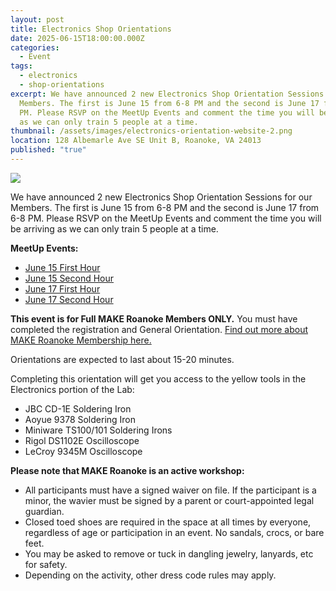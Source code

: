 ```yaml
---
layout: post
title: Electronics Shop Orientations
date: 2025-06-15T18:00:00.000Z
categories:
  - Event
tags:
  - electronics
  - shop-orientations
excerpt: We have announced 2 new Electronics Shop Orientation Sessions for our
  Members. The first is June 15 from 6-8 PM and the second is June 17 from 6-8
  PM. Please RSVP on the MeetUp Events and comment the time you will be arriving
  as we can only train 5 people at a time.
thumbnail: /assets/images/electronics-orientation-website-2.png
location: 128 Albemarle Ave SE Unit B, Roanoke, VA 24013
published: "true"
---
```

![](/assets/images/electronics-orientation-website-2.png)

We have announced 2 new Electronics Shop Orientation Sessions for our Members. The first is June 15 from 6-8 PM[](https://www.meetup.com/make-roanoke/events/307562932/?eventOrigin=group_events_list) and the second is June 17 from 6-8 PM[](https://www.meetup.com/make-roanoke/events/307562962/?eventOrigin=group_events_list). Please RSVP on the MeetUp Events and comment the time you will be arriving as we can only train 5 people at a time. 

**MeetUp Events:**

* [June 15 First Hour ](https://www.meetup.com/make-roanoke/events/308395968/?eventOrigin=group_events_list)
* [June 15 Second Hour](https://www.meetup.com/make-roanoke/events/308398873/?eventOrigin=group_events_list)
* [June 17 First Hour](https://www.meetup.com/make-roanoke/events/308398883/?eventOrigin=group_events_list)
* [June 17 Second Hour](https://www.meetup.com/make-roanoke/events/308398885/?eventOrigin=group_events_list)

**This event is for Full MAKE Roanoke Members ONLY.** You must have completed the registration and General Orientation. [Find out more about MAKE Roanoke Membership here.](http://makeroanoke.org/membership)

Orientations are expected to last about 15-20 minutes.

Completing this orientation will get you access to the yellow tools in the Electronics portion of the Lab:

* JBC CD-1E Soldering Iron
* Aoyue 9378 Soldering Iron
* Miniware TS100/101 Soldering Irons
* Rigol DS1102E Oscilloscope
* LeCroy 9345M Oscilloscope

**Please note that MAKE Roanoke is an active workshop:**

* All participants must have a signed waiver on file. If the participant is a minor, the wavier must be signed by a parent or court-appointed legal guardian.
* Closed toed shoes are required in the space at all times by everyone, regardless of age or participation in an event. No sandals, crocs, or bare feet.
* You may be asked to remove or tuck in dangling jewelry, lanyards, etc for safety.
* Depending on the activity, other dress code rules may apply.
